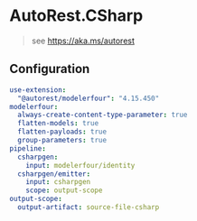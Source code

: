 # AutoRest.CSharp
> see https://aka.ms/autorest

## Configuration
```yaml
use-extension:
  "@autorest/modelerfour": "4.15.450"
modelerfour:
  always-create-content-type-parameter: true
  flatten-models: true
  flatten-payloads: true
  group-parameters: true
pipeline:
  csharpgen:
    input: modelerfour/identity
  csharpgen/emitter:
    input: csharpgen
    scope: output-scope
output-scope:
  output-artifact: source-file-csharp
```
